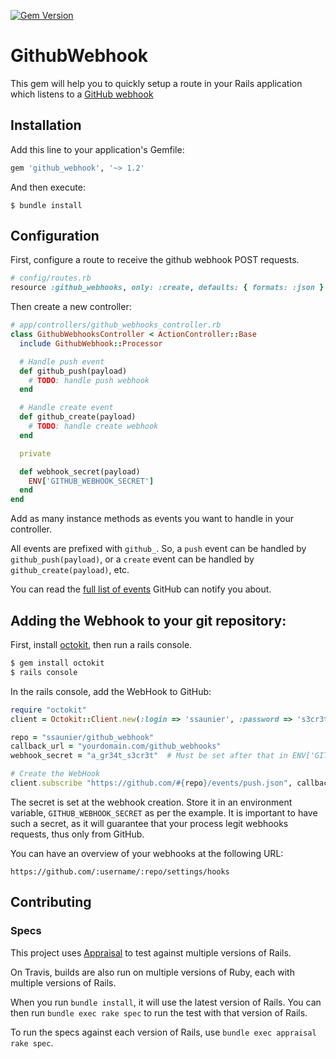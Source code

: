[![Gem Version](https://badge.fury.io/rb/github_webhook.svg)](http://badge.fury.io/rb/github_webhook)


# GithubWebhook

This gem will help you to quickly setup a route in your Rails application which listens
to a [GitHub webhook](https://developer.github.com/webhooks/)

## Installation

Add this line to your application's Gemfile:

```ruby
gem 'github_webhook', '~> 1.2'
```

And then execute:

    $ bundle install

## Configuration

First, configure a route to receive the github webhook POST requests.

```ruby
# config/routes.rb
resource :github_webhooks, only: :create, defaults: { formats: :json }
```

Then create a new controller:

```ruby
# app/controllers/github_webhooks_controller.rb
class GithubWebhooksController < ActionController::Base
  include GithubWebhook::Processor

  # Handle push event
  def github_push(payload)
    # TODO: handle push webhook
  end

  # Handle create event
  def github_create(payload)
    # TODO: handle create webhook
  end

  private

  def webhook_secret(payload)
    ENV['GITHUB_WEBHOOK_SECRET']
  end
end
```

Add as many instance methods as events you want to handle in
your controller.

All events are prefixed with `github_`. So, a `push` event can be handled by `github_push(payload)`, or a `create` event can be handled by `github_create(payload)`, etc.

You can read the [full list of events](https://developer.github.com/v3/activity/events/types/) GitHub can notify you about.

## Adding the Webhook to your git repository:

First, install [octokit](https://github.com/octokit/octokit.rb), then run a rails console.

```bash
$ gem install octokit
$ rails console
```

In the rails console, add the WebHook to GitHub:

```ruby
require "octokit"
client = Octokit::Client.new(:login => 'ssaunier', :password => 's3cr3t!!!')

repo = "ssaunier/github_webhook"
callback_url = "yourdomain.com/github_webhooks"
webhook_secret = "a_gr34t_s3cr3t"  # Must be set after that in ENV['GITHUB_WEBHOOK_SECRET']

# Create the WebHook
client.subscribe "https://github.com/#{repo}/events/push.json", callback_url, webhook_secret
```

The secret is set at the webhook creation. Store it in an environment variable,
`GITHUB_WEBHOOK_SECRET` as per the example. It is important to have such a secret,
as it will guarantee that your process legit webhooks requests, thus only from GitHub.

You can have an overview of your webhooks at the following URL:

```
https://github.com/:username/:repo/settings/hooks
```

## Contributing

### Specs

This project uses [Appraisal](https://github.com/thoughtbot/appraisal) to test against multiple
versions of Rails.

On Travis, builds are also run on multiple versions of Ruby, each with multiple versions of Rails.

When you run `bundle install`, it will use the latest version of Rails.
You can then run `bundle exec rake spec` to run the test with that version of Rails.

To run the specs against each version of Rails, use `bundle exec appraisal rake spec`.
